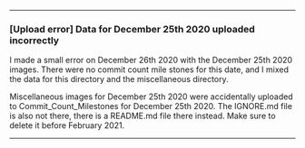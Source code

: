 ***

### [Upload error] Data for December 25th 2020 uploaded incorrectly

I made a small error on December 26th 2020 with the December 25th 2020 images. There were no commit count mile stones for this date, and I mixed the data for this directory and the miscellaneous directory.

Miscellaneous images for December 25th 2020 were accidentally uploaded to Commit_Count_Milestones for December 25th 2020. The IGNORE.md file is also not there, there is a README.md file there instead. Make sure to delete it before February 2021.

***
